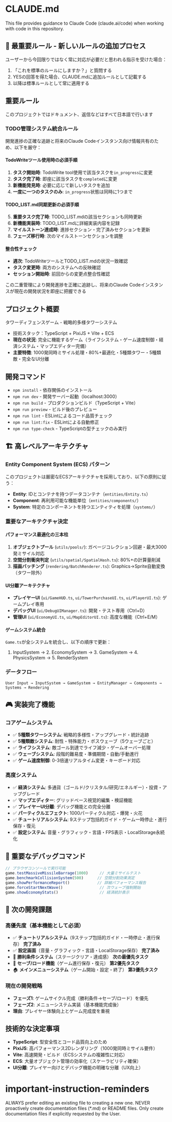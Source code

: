 # CLAUDE.md

This file provides guidance to Claude Code (claude.ai/code) when working with code in this repository.

## 🔨 最重要ルール - 新しいルールの追加プロセス

ユーザーから今回限りではなく常に対応が必要だと思われる指示を受けた場合：

1. 「これを標準のルールにしますか？」と質問する
2. YESの回答を得た場合、CLAUDE.mdに追加ルールとして記載する
3. 以降は標準ルールとして常に適用する

## 重要ルール

このプロジェクトではドキュメント、返信などはすべて日本語で行います

### TODO管理システム統合ルール
開発進捗の正確な追跡と将来のClaude Codeインスタンス向け情報共有のため、以下を厳守：

#### TodoWriteツール使用時の必須手順
1. **タスク開始時**: TodoWrite tool使用で該当タスクを`in_progress`に変更
2. **タスク完了時**: 即座に該当タスクを`completed`に変更
3. **新機能発見時**: 必要に応じて新しいタスクを追加
4. **一度に一つのタスクのみ**: `in_progress`状態は同時に1つまで

#### TODO_LIST.md同期更新の必須手順
5. **重要タスク完了時**: TODO_LIST.mdの該当セクションも同時更新
6. **新機能実装時**: TODO_LIST.mdに詳細実装内容を記録
7. **マイルストーン達成時**: 進捗セクション・完了済みセクションを更新
8. **フェーズ移行時**: 次のマイルストーンセクションを調整

#### 整合性チェック
- **週次**: TodoWriteツールとTODO_LIST.mdの状況一致確認
- **タスク変更時**: 両方のシステムへの反映確認
- **セッション開始時**: 前回からの変更点整合性確認

この二重管理により開発進捗を正確に追跡し、将来のClaude Codeインスタンスが現在の開発状況を即座に把握できる

## プロジェクト概要

タワーディフェンスゲーム - 戦略的多様タワーシステム
- 技術スタック：TypeScript + PixiJS + Vite + ECS
- **現在の状況**: 完全に機能するゲーム（ライフシステム・ゲーム速度制御・経済システム・マップエディター完備）
- **主要特徴**: 1000発同時ミサイル処理・80%+最適化・5種類タワー・5種類敵・完全なUI分離

## 開発コマンド

- `npm install` - 依存関係のインストール
- `npm run dev` - 開発サーバー起動（localhost:3000）
- `npm run build` - プロダクションビルド（TypeScript + Vite）
- `npm run preview` - ビルド後のプレビュー
- `npm run lint` - ESLintによるコード品質チェック
- `npm run lint:fix` - ESLintによる自動修正
- `npm run type-check` - TypeScriptの型チェックのみ実行

## 🏗️ 高レベルアーキテクチャ

### Entity Component System (ECS) パターン
このプロジェクトは厳密なECSアーキテクチャを採用しており、以下の原則に従う：

- **Entity**: IDとコンテナを持つデータコンテナ（`entities/Entity.ts`）
- **Component**: 再利用可能な機能単位（`entities/components/`）
- **System**: 特定のコンポーネントを持つエンティティを処理（`systems/`）

### 重要なアーキテクチャ決定

#### パフォーマンス最適化の三本柱
1. **オブジェクトプール** (`utils/pools/`): ガベージコレクション回避・最大3000発ミサイル対応
2. **空間分割衝突判定** (`utils/spatial/SpatialHash.ts`): 80%+の計算量削減
3. **描画バッチング** (`rendering/BatchRenderer.ts`): Graphics→Sprite自動変換（タワー除外）

#### UI分離アーキテクチャ
- **プレイヤーUI** (`ui/GameHUD.ts`, `ui/TowerPurchaseUI.ts`, `ui/PlayerUI.ts`): ゲームプレイ専用
- **デバッグUI** (`ui/DebugUIManager.ts`): 開発・テスト専用（Ctrl+D）
- **管理UI** (`ui/EconomyUI.ts`, `ui/MapEditorUI.ts`): 高度な機能（Ctrl+E/M）

#### ゲームシステム統合
`Game.ts`が全システムを統合し、以下の順序で更新：
1. InputSystem → 2. EconomySystem → 3. GameSystem → 4. PhysicsSystem → 5. RenderSystem

### データフロー
```
User Input → InputSystem → GameSystem → EntityManager → Components → Systems → Rendering
```

## 🎮 実装完了機能

### コアゲームシステム
- ✅ **5種類タワーシステム**: 戦略的多様性・アップグレード・統計追跡
- ✅ **5種類敵システム**: 耐性・特殊能力・ボスウェーブ（5ウェーブごと）
- ✅ **ライフシステム**: 敵ゴール到達でライフ減少・ゲームオーバー処理
- ✅ **ウェーブシステム**: 段階的難易度・準備期間・自動/手動進行
- ✅ **ゲーム速度制御**: 0-3倍速リアルタイム変更・キーボード対応

### 高度システム
- ✅ **経済システム**: 多通貨（ゴールド/クリスタル/研究/エネルギー）・投資・アップグレード
- ✅ **マップエディター**: グリッドベース視覚的編集・検証機能
- ✅ **プレイヤーUI分離**: デバッグ機能との完全分離
- ✅ **パーティクルエフェクト**: 1000パーティクル対応・爆発・火花
- ✅ **チュートリアルシステム**: 9ステップ包括的ガイド・ゲーム一時停止・進行保存・復元
- ✅ **設定システム**: 音量・グラフィック・言語・FPS表示・LocalStorage永続化

## 🧪 重要なデバッグコマンド

```javascript
// ブラウザコンソールで実行可能
game.testMassiveMissileBarrage(1000)     // 大量ミサイルテスト
game.benchmarkCollisionSystem(500)      // 空間分割効果測定
game.showPerformanceReport()            // 詳細パフォーマンス報告
game.forceStartNextWave()                // 次ウェーブ強制開始
game.showEconomyStats()                  // 経済統計表示
```

## 🚀 次の開発課題

### 高優先度（基本機能として必須）
- ✅ **チュートリアルシステム**（9ステップ包括的ガイド・一時停止・進行保存） **完了済み**
- ✅ **設定画面**（音量・グラフィック・言語・LocalStorage保存） **完了済み**
- 🎯 **勝利条件システム**（ステージクリア・達成感） **次の最優先タスク**
- 📁 **セーブ/ロード機能**（ゲーム進行保存・復元） **第2優先タスク**
- 🏠 **メインメニューシステム**（ゲーム開始・設定・終了） **第3優先タスク**

### 現在の開発戦略
- **フェーズ1**: ゲームサイクル完成（勝利条件→セーブ/ロード）を優先
- **フェーズ2**: メニューシステム実装（基本機能完成後）
- **理由**: プレイヤー体験向上とゲーム完成度を重視

## 技術的な決定事項

- **TypeScript**: 型安全性とコード品質向上のため
- **PixiJS**: 高パフォーマンス2Dレンダリング（1000発同時ミサイル要件）
- **Vite**: 高速開発・ビルド（ECSシステムの複雑性に対応）
- **ECS**: 大量オブジェクト管理の効率化（スケーラビリティ確保）
- **UI分離**: プレイヤー向けとデバッグ機能の明確な分離（UX向上）

# important-instruction-reminders
ALWAYS prefer editing an existing file to creating a new one.
NEVER proactively create documentation files (*.md) or README files. Only create documentation files if explicitly requested by the User.